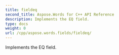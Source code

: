 ```yaml
---
title: fieldeq
second_title: Aspose.Words for C++ API Reference
description: Implements the EQ field. 
type: docs
weight: 0
url: /cpp/aspose.words.fields/fieldeq/
---
```


Implements the EQ field. 

